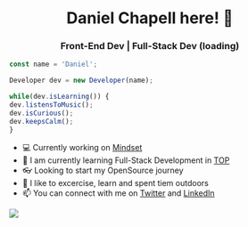 <h1 align="center">Daniel Chapell here! 🙏</h1>
<h3 align="center">Front-End Dev | Full-Stack Dev (loading)</h3>

```ts
const name = 'Daniel';

Developer dev = new Developer(name);

while(dev.isLearning()) {
dev.listensToMusic(); 
dev.isCurious();
dev.keepsCalm();
}
```

- 💻 Currently working on [Mindset](https://www.mindsetmx.com/)
- 📝 I am currently learning Full-Stack Development in [TOP](https://www.theodinproject.com/)
- 👓 Looking to start my OpenSource journey
- 🌱 I like to excercise, learn and spent tiem outdoors
- 📫 You can connect with me on [Twitter](https://twitter.com/ChapellDaniel) and [LinkedIn](www.linkedin.com/in/daniel-de-la-torre-chapell-032032168)

<img 
   src="https://github-readme-stats.vercel.app/api?username=Danypooh&show_icons=true&theme=tokyonight" 
/>

<!---
Danypooh/Danypooh is a ✨ special ✨ repository because its `README.md` (this file) appears on your GitHub profile.
You can click the Preview link to take a look at your changes.
--->
